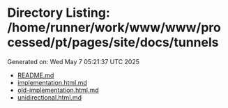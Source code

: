 # Directory Listing: /home/runner/work/www/www/processed/pt/pages/site/docs/tunnels
Generated on: Wed May  7 05:21:37 UTC 2025

- [README.md](README.md)
- [implementation.html.md](implementation.html.md)
- [old-implementation.html.md](old-implementation.html.md)
- [unidirectional.html.md](unidirectional.html.md)
